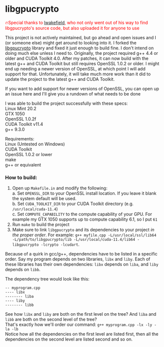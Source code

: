 # libgpucrypto

<span style="color:red">🔥Special thanks to [lwakefield](https://github.com/lwakefield), who not only went out of his way to find libgpucrypto's source code, but also uploaded it for anyone to use</span>

This project is not actively maintained, but go ahead and open issues and I (or someone else) might get around to looking into it. I forked the [libgpucrypto](https://github.com/lwakefield/libgpucrypto) library and fixed it just enough to build fine. I don't intend on doing much else unless I need to. Originally, the project required g++ 4.4 or older and CUDA Toolkit 4.0. After my patches, it can now build with the latest g++ and CUDA Toolkit but still requires OpenSSL 1.0.2 or older. I might end up needing a newer version of OpenSSL, at which point I will add support for that. Unfortunately, it will take much more work than it did to update the project to the latest g++ and CUDA Toolkit.

If you want to add support for newer versions of OpenSSL, you can open up an issue here and I'll give you a rundown of what needs to be done

I was able to build the project successfully with these specs:\
Linux Mint 20.2\
GTX 1050\
OpenSSL 1.0.2f\
CUDA Toolkit v11.4\
g++ 9.3.0

Requirements:\
Linux (Untested on Windows)\
CUDA Toolkit\
OpenSSL 1.0.2 or lower\
make\
g++ or equivalent

### How to build:
1. Open up `Makefile.in` and modify the following:\
    a. Set `OPENSSL_DIR` to your OpenSSL install location. If you leave it blank the system default will be used.\
    b. Set `CUDA_TOOLKIT_DIR` to your CUDA Toolkit directory (e.g. `/usr/local/cuda-11.4`)\
    c. Set `COMPUTE_CAPABILITY` to the compute capability of your GPU. For example my GTX 1050 supports up to compute capability 6.1, so I put `61`
2. Run `make` to build the project
3. Make sure to link `libgpucrypto` and its dependencies to your project _in the proper order_. For example: `g++ myfile.cpp -L/usr/local/ssl/lib64 -L/path/to/libgpucrypto/lib -L/usr/local/cuda-11.4/lib64 -libgpucrypto -lcrypto -lcudart`. 

Because of a quirk in gcc/g++, dependencies have to be listed in a specific order. Say my program depends on two libraries, `libx` and `liby`. Each of these libraries has their own dependencies: `libx` depends on `liba`, and `liby` depends on `libb`.

The dependency tree would look like this: 
```
-- myprogram.cpp
---- libx
-------- liba
---- liby
-------- libb
```
See how `libx` and `liby` are both on the first level on the tree? And `liba` and `libb` are both on the second level of the tree?\
That's exactly how we'll order our command: `g++ myprogram.cpp -lx -ly -la -lb`\
Notice how all the dependencies on the first level are listed first, then all the dependencies on the second level are listed second and so on.